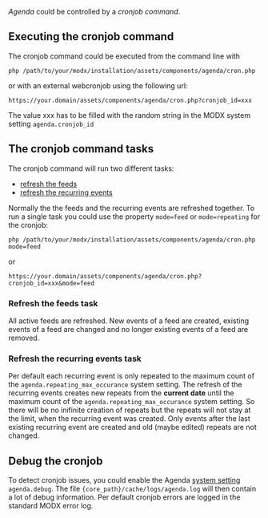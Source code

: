 _Agenda_ could be controlled by a _cronjob command_.

## Executing the cronjob command

The cronjob command could be executed from the command line with

`php /path/to/your/modx/installation/assets/components/agenda/cron.php`

or with an external webcronjob using the following url:

`https://your.domain/assets/components/agenda/cron.php?cronjob_id=xxx`

The value xxx has to be filled with the random string in the MODX system setting
`agenda.cronjob_id`

## The cronjob command tasks

The cronjob command will run two different tasks:

- [refresh the feeds](#refresh-the-feeds-task)
- [refresh the recurring events](#refresh-the-recurring-events-task)

Normally the the feeds and the recurring events are refreshed together. To run a
single task you could use the property `mode=feed` or `mode=repeating` for the
cronjob:

`php /path/to/your/modx/installation/assets/components/agenda/cron.php mode=feed`

or

`https://your.domain/assets/components/agenda/cron.php?cronjob_id=xxx&mode=feed`

### Refresh the feeds task

All active feeds are refreshed. New events of a feed are created, existing
events of a feed are changed and no longer existing events of a feed are
removed.

### Refresh the recurring events task

Per default each recurring event is only repeated to the maximum count of the
`agenda.repeating_max_occurance` system setting. The refresh of the recurring
events creates new repeats from the **current date** until the maximum count of
the `agenda.repeating_max_occurance` system setting. So there will be no
inifinite creation of repeats but the repeats will not stay at the limit, when
the recurring event was created. Only events after the last existing recurring
event are created and old (maybe edited) repeats are not changed.

## Debug the cronjob

To detect cronjob issues, you could enable the Agenda [system
setting](02_Custom_Manager_Page/07_Settings) `agenda.debug`. The file
`{core_path}/cache/logs/agenda.log` will then contain a lot of debug
information. Per default cronjob errors are logged in the standard MODX error
log.

